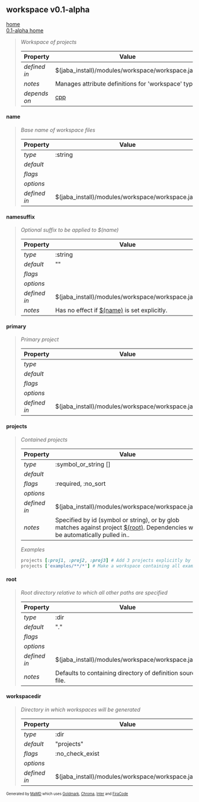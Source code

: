 ## workspace v0.1-alpha
[home](../index.html)  
[0.1-alpha home](index.html)
> 
> _Workspace of projects_
> 
> | Property | Value  |
> |-|-|
> | _defined in_ | $(jaba_install)/modules/workspace/workspace.jaba |
> | _notes_ | Manages attribute definitions for 'workspace' type.  |
> | _depends on_ | [cpp](jaba_type_cpp.html) |
> 

<a id="name"></a>
#### name
> _Base name of workspace files_
> 
> | Property | Value  |
> |-|-|
> | _type_ | :string |
> | _default_ |  |
> | _flags_ |  |
> | _options_ |  |
> | _defined in_ | $(jaba_install)/modules/workspace/workspace.jaba |
>
<a id="namesuffix"></a>
#### namesuffix
> _Optional suffix to be applied to $(name)_
> 
> | Property | Value  |
> |-|-|
> | _type_ | :string |
> | _default_ | "" |
> | _flags_ |  |
> | _options_ |  |
> | _defined in_ | $(jaba_install)/modules/workspace/workspace.jaba |
> | _notes_ | Has no effect if [$(name)](#name) is set explicitly.  |
>
<a id="primary"></a>
#### primary
> _Primary project_
> 
> | Property | Value  |
> |-|-|
> | _type_ |  |
> | _default_ |  |
> | _flags_ |  |
> | _options_ |  |
> | _defined in_ | $(jaba_install)/modules/workspace/workspace.jaba |
>
<a id="projects"></a>
#### projects
> _Contained projects_
> 
> | Property | Value  |
> |-|-|
> | _type_ | :symbol_or_string [] |
> | _default_ |  |
> | _flags_ | :required, :no_sort |
> | _options_ |  |
> | _defined in_ | $(jaba_install)/modules/workspace/workspace.jaba |
> | _notes_ | Specified by id (symbol or string), or by glob matches against project [$(root)](#root). Dependencies will be automatically pulled in..  |
>
> *Examples*
>```ruby
> projects [:proj1, :proj2, :proj3] # Add 3 projects explicitly by id
> projects ['examples/**/*'] # Make a workspace containing all examples. Matches on $($root) of each project.
>```

<a id="root"></a>
#### root
> _Root directory relative to which all other paths are specified_
> 
> | Property | Value  |
> |-|-|
> | _type_ | :dir |
> | _default_ | "." |
> | _flags_ |  |
> | _options_ |  |
> | _defined in_ | $(jaba_install)/modules/workspace/workspace.jaba |
> | _notes_ | Defaults to containing directory of definition source file.  |
>
<a id="workspacedir"></a>
#### workspacedir
> _Directory in which workspaces will be generated_
> 
> | Property | Value  |
> |-|-|
> | _type_ | :dir |
> | _default_ | "projects" |
> | _flags_ | :no_check_exist |
> | _options_ |  |
> | _defined in_ | $(jaba_install)/modules/workspace/workspace.jaba |
>
<sub><sup>Generated by <a href="https://github.com/ishani/MaMD">MaMD</a> which uses <a href="https://github.com/yuin/goldmark">Goldmark</a>, <a href="https://github.com/alecthomas/chroma">Chroma</a>, <a href="https://rsms.me/inter">Inter</a> and <a href="https://github.com/tonsky/FiraCode">FiraCode</a></sup></sub>
